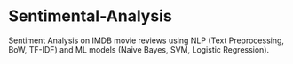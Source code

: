 # Sentimental-Analysis
Sentiment Analysis on IMDB movie reviews using NLP (Text Preprocessing, BoW, TF-IDF) and ML models (Naive Bayes, SVM, Logistic Regression).
